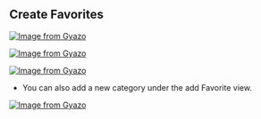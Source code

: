 ## Create Favorites

[![Image from Gyazo](https://i.gyazo.com/32d08338850b826cf9da9b96e89a2440.gif)](https://gyazo.com/32d08338850b826cf9da9b96e89a2440)

[![Image from Gyazo](https://i.gyazo.com/3c9ec8f94cf1b69cdadd3c4cfda70b94.gif)](https://gyazo.com/3c9ec8f94cf1b69cdadd3c4cfda70b94)

[![Image from Gyazo](https://i.gyazo.com/c52e7036e68179d5f42140c5236a8138.gif)](https://gyazo.com/c52e7036e68179d5f42140c5236a8138)


* You can also add a new category under the add Favorite view.

[![Image from Gyazo](https://i.gyazo.com/c230768bc005eae2bff89643d94fbf07.gif)](https://gyazo.com/c230768bc005eae2bff89643d94fbf07)